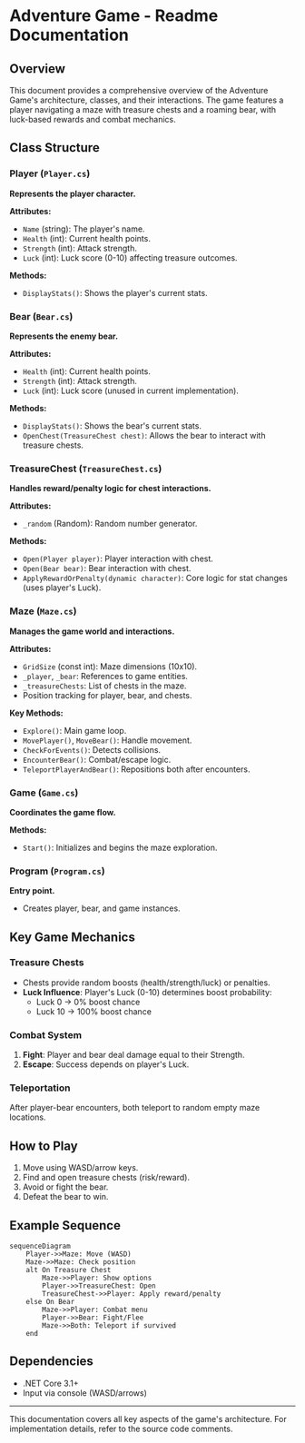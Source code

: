 # Adventure Game - Readme Documentation

## Overview
This document provides a comprehensive overview of the Adventure Game's architecture, classes, and their interactions. The game features a player navigating a maze with treasure chests and a roaming bear, with luck-based rewards and combat mechanics.

## Class Structure

### Player (`Player.cs`)
**Represents the player character.**

**Attributes:**
- `Name` (string): The player's name.
- `Health` (int): Current health points.
- `Strength` (int): Attack strength.
- `Luck` (int): Luck score (0-10) affecting treasure outcomes.

**Methods:**
- `DisplayStats()`: Shows the player's current stats.

### Bear (`Bear.cs`)
**Represents the enemy bear.**

**Attributes:**
- `Health` (int): Current health points.
- `Strength` (int): Attack strength.
- `Luck` (int): Luck score (unused in current implementation).

**Methods:**
- `DisplayStats()`: Shows the bear's current stats.
- `OpenChest(TreasureChest chest)`: Allows the bear to interact with treasure chests.

### TreasureChest (`TreasureChest.cs`)
**Handles reward/penalty logic for chest interactions.**

**Attributes:**
- `_random` (Random): Random number generator.

**Methods:**
- `Open(Player player)`: Player interaction with chest.
- `Open(Bear bear)`: Bear interaction with chest.
- `ApplyRewardOrPenalty(dynamic character)`: Core logic for stat changes (uses player's Luck).

### Maze (`Maze.cs`)
**Manages the game world and interactions.**

**Attributes:**
- `GridSize` (const int): Maze dimensions (10x10).
- `_player`, `_bear`: References to game entities.
- `_treasureChests`: List of chests in the maze.
- Position tracking for player, bear, and chests.

**Key Methods:**
- `Explore()`: Main game loop.
- `MovePlayer()`, `MoveBear()`: Handle movement.
- `CheckForEvents()`: Detects collisions.
- `EncounterBear()`: Combat/escape logic.
- `TeleportPlayerAndBear()`: Repositions both after encounters.

### Game (`Game.cs`)
**Coordinates the game flow.**

**Methods:**
- `Start()`: Initializes and begins the maze exploration.

### Program (`Program.cs`)
**Entry point.**
- Creates player, bear, and game instances.

## Key Game Mechanics

### Treasure Chests
- Chests provide random boosts (health/strength/luck) or penalties.
- **Luck Influence**: Player's Luck (0-10) determines boost probability:
  - Luck 0 → 0% boost chance
  - Luck 10 → 100% boost chance

### Combat System
1. **Fight**: Player and bear deal damage equal to their Strength.
2. **Escape**: Success depends on player's Luck.

### Teleportation
After player-bear encounters, both teleport to random empty maze locations.

## How to Play
1. Move using WASD/arrow keys.
2. Find and open treasure chests (risk/reward).
3. Avoid or fight the bear.
4. Defeat the bear to win.

## Example Sequence
```mermaid
sequenceDiagram
    Player->>Maze: Move (WASD)
    Maze->>Maze: Check position
    alt On Treasure Chest
        Maze->>Player: Show options
        Player->>TreasureChest: Open
        TreasureChest->>Player: Apply reward/penalty
    else On Bear
        Maze->>Player: Combat menu
        Player->>Bear: Fight/Flee
        Maze->>Both: Teleport if survived
    end
```

## Dependencies
- .NET Core 3.1+
- Input via console (WASD/arrows)

---

This documentation covers all key aspects of the game's architecture. For implementation details, refer to the source code comments.
